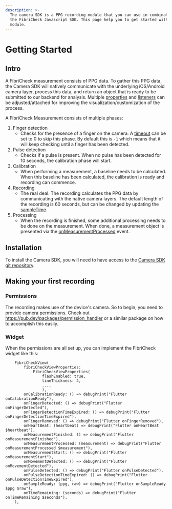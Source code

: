 ```yaml
---
description: >-
  The camera SDK is a PPG recording module that you can use in combination with
  the FibriCheck Javascript SDK. This page help you to get started with this
  module.
---
```


# Getting Started

## Intro

A FibriCheck measurement consists of PPG data. To gather this PPG data, the Camera SDK will natively communicate with the underlying iOS/Android camera layer, process this data, and return an object that is ready to be submitted to our backend for analysis. Multiple [properties](properties.md) and [listeners](listeners.md) can be adjusted/attached for improving the visualization/customization of the process.

A FibriCheck Measurement consists of multiple phases:

1. Finger detection
   * Checks for the presence of a finger on the camera. A [timeout](properties.md#fingerdetectionexpirytime) can be set to 0 to skip this phase. By default this is `-1` which means that it will keep checking until a finger has been detected.
2. Pulse detection&#x20;
   * Checks if a pulse is present. When no pulse has been detected for 10 seconds, the calibration phase will start.
3. Calibration
   * When performing a measurement, a baseline needs to be calculated. When this baseline has been calculated, the calibration is ready and recording can commence.
4. Recording
   * The real deal. The recording calculates the PPG data by communicating with the native camera layers. The default length of the recording is 60 seconds, but can be changed by updating the [sampleTime](properties.md#sampletime).
5. Processing&#x20;
   * When the recording is finished, some additional processing needs to be done on the measurement. When done, a measurement object is presented via the [onMeasurementProcessed](listeners.md#onmeasurementprocessed) event.&#x20;

## Installation

To install the Camera SDK, you will need to have access to the [Camera SDK git repository](https://github.com/fibricheck/flutter-camera-sdk).

## Making your first recording

### Permissions

The recording makes use of the device's camera. So to begin, you need to provide camera permissions. Check out https://pub.dev/packages/permission_handler or a similar package on how to accomplish this easily.

### Widget

When the permissions are all set up, you can implement the FibriCheck widget like this:

```
    FibriCheckView(
        fibriCheckViewProperties: 
            FibriCheckViewProperties(
                flashEnabled: true,
                lineThickness: 4,
                ...,
                ),
        onCalibrationReady: () => debugPrint("Flutter onCalibrationReady"),
        onFingerDetected: () => debugPrint("Flutter onFingerDetected"),
        onFingerDetectionTimeExpired: () => debugPrint("Flutter onFingerDetectionTimeExpired"),
        onFingerRemoved: () => debugPrint("Flutter onFingerRemoved"),
        onHeartBeat: (heartbeat) => debugPrint("Flutter onHeartBeat $heartbeat"),
        onMeasurementFinished: () => debugPrint("Flutter onMeasurementFinished"),
        onMeasurementProcessed: (measurement) => debugPrint("Flutter onMeasurementProcessed $measurement"),
        onMeasurementStart: () => debugPrint("Flutter onMeasurementStart"),
        onMovementDetected: () => debugPrint("Flutter onMovementDetected"),
        onPulseDetected: () => debugPrint("Flutter onPulseDetected"),
        onPulseDetectionTimeExpired: () => debugPrint("Flutter onPulseDetectionTimeExpired"),
        onSampleReady: (ppg, raw) => debugPrint("Flutter onSampleReady $ppg $raw"),
        onTimeRemaining: (seconds) => debugPrint("Flutter onTimeRemaining $seconds"),
    ),
```